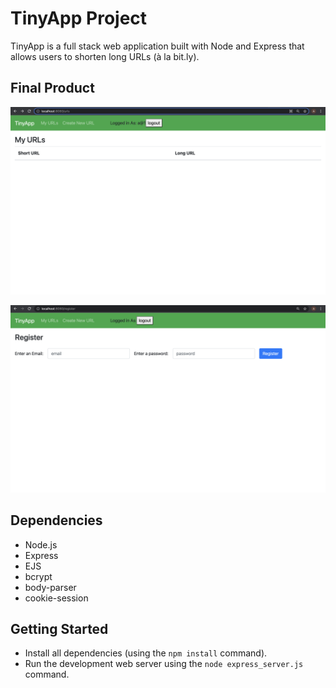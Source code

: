 # TinyApp Project

TinyApp is a full stack web application built with Node and Express that allows users to shorten long URLs (à la bit.ly).

## Final Product

!["screenshot URLs page"](https://github.com/Ayo-Show/tinyapp/blob/main/docs/urls-page.png?raw=true)

!["screenshot of register page"](https://github.com/Ayo-Show/tinyapp/blob/main/docs/register-page.png?raw=true)

## Dependencies

- Node.js
- Express
- EJS
- bcrypt
- body-parser
- cookie-session

## Getting Started

- Install all dependencies (using the `npm install` command).
- Run the development web server using the `node express_server.js` command.